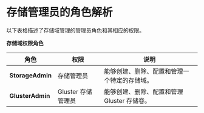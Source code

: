# 存储管理员的角色解析


以下表格描述了存储域管理的管理员角色和其相应的权限。

**存储域权限角色**

|角色|权限|说明|
|----|----|----|
|**StorageAdmin**|存储管理员|能够创建、删除、配置和管理一个特定的存储域。|
|**GlusterAdmin**|Gluster 存储管理员|能够创建、删除、配置和管理 Gluster 存储卷。|
